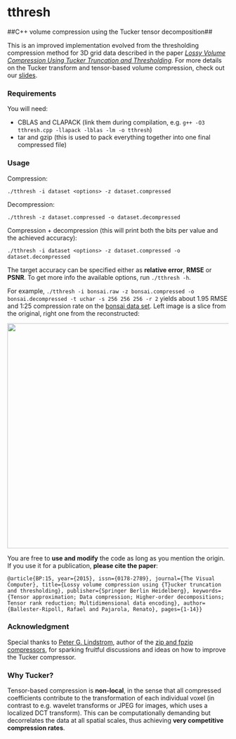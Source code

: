 # tthresh
##C++ volume compression using the Tucker tensor decomposition##

This is an improved implementation evolved from the thresholding compression method for 3D grid data described in the paper [*Lossy Volume Compression Using Tucker Truncation and Thresholding*](http://www.ifi.uzh.ch/en/vmml/publications/lossycompression.html). For more details on the Tucker transform and tensor-based volume compression, check out our [slides](http://www.ifi.uzh.ch/dam/jcr:00000000-73a0-83b8-ffff-ffffd48b8a42/tensorapproximation.pdf).

### Requirements

You will need:

- CBLAS and CLAPACK (link them during compilation, e.g. ```g++ -O3 tthresh.cpp -llapack -lblas -lm -o tthresh```)
- tar and gzip (this is used to pack everything together into one final compressed file)

### Usage

Compression:

```
./tthresh -i dataset <options> -z dataset.compressed
```

Decompression:

```
./tthresh -z dataset.compressed -o dataset.decompressed
```

Compression + decompression (this will print both the bits per value and the achieved accuracy):

```
./tthresh -i dataset <options> -z dataset.compressed -o dataset.decompressed
```

The target accuracy can be specified either as **relative error**, **RMSE** or **PSNR**. To get more info the available options, run ```./tthresh -h```.

For example, ```./tthresh -i bonsai.raw -z bonsai.compressed -o bonsai.decompressed -t uchar -s 256 256 256 -r 2``` yields about 1.95 RMSE and 1:25 compression rate on the [bonsai data set](http://www.tc18.org/code_data_set/3D_greyscale/bonsai.raw.gz). Left image is a slice from the original, right one from the reconstructed: 

<img src="https://github.com/rballester/tucker_compression/blob/master/images/original_vs_reconstructed.jpg" width="512">

You are free to **use and modify** the code as long as you mention the origin. If you use it for a publication, **please cite the paper**:

```@article{BP:15, year={2015}, issn={0178-2789}, journal={The Visual Computer}, title={Lossy volume compression using {T}ucker truncation and thresholding}, publisher={Springer Berlin Heidelberg}, keywords={Tensor approximation; Data compression; Higher-order decompositions; Tensor rank reduction; Multidimensional data encoding}, author={Ballester-Ripoll, Rafael and Pajarola, Renato}, pages={1-14}}```

### Acknowledgment

Special thanks to [Peter G. Lindstrom](http://people.llnl.gov/pl), author of the [zip and fpzip compressors](http://computation.llnl.gov/projects/floating-point-compression), for sparking fruitful discussions and ideas on how to improve the Tucker compressor.

### Why Tucker?

Tensor-based compression is **non-local**, in the sense that all compressed coefficients contribute to the transformation of each individual voxel (in contrast to e.g. wavelet transforms or JPEG for images, which uses a localized DCT transform). This can be computationally demanding but decorrelates the data at all spatial scales, thus achieving **very competitive compression rates**.